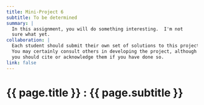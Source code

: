 ```yaml
---
title: Mini-Project 6
subtitle: To be determined
summary: |
  In this assignment, you will do something interesting.  I'm not
  sure what yet.
collaboration: |
  Each student should submit their own set of solutions to this project.
  You may certainly consult others in developing the project, although
  you should cite or acknowledge them if you have done so.
link: false
---
```

# {{ page.title }} : {{ page.subtitle }}

